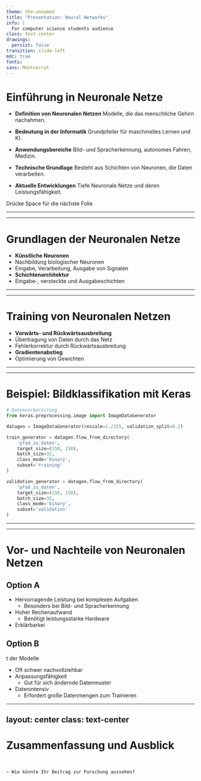 ```yaml
---
theme: the-unnamed
title: "Presentation: Neural Networks"
info: |
  For computer science students audience
class: text-center
drawings:
  persist: false
transition: slide-left
mdc: true
fonts:
sans: Montserrat
---
```


# Einführung in Neuronale Netze

- **Definition von Neuronalen Netzen**
  Modelle, die das menschliche Gehirn nachahmen.

- **Bedeutung in der Informatik**
  Grundpfeiler für maschinelles Lernen und KI.

- **Anwendungsbereiche**
  Bild- und Spracherkennung, autonomes Fahren, Medizin.

- **Technische Grundlage**
  Besteht aus Schichten von Neuronen, die Daten verarbeiten.

- **Aktuelle Entwicklungen**
  Tiefe Neuronale Netze und deren Leistungsfähigkeit.

<div @click="$slidev.nav.next" class="mt-12 py-1" hover:bg="white op-10">
  Drücke Space für die nächste Folie <carbon:arrow-right />
</div>

---
---
# Grundlagen der Neuronalen Netze

- **Künstliche Neuronen**
- Nachbildung biologischer Neuronen
- Eingabe, Verarbeitung, Ausgabe von Signalen
- **Schichtenarchitektur**
- Eingabe-, versteckte und Ausgabeschichten


---
---
# Training von Neuronalen Netzen

- **Vorwärts- und Rückwärtsausbreitung**
- Übertragung von Daten durch das Netz
- Fehlerkorrektur durch Rückwärtsausbreitung
- **Gradientenabstieg**
- Optimierung von Gewichten


---
---
# Beispiel: Bildklassifikation mit Keras

```python
# Datenvorbereitung
from keras.preprocessing.image import ImageDataGenerator

datagen = ImageDataGenerator(rescale=1./255, validation_split=0.2)

train_generator = datagen.flow_from_directory(
    'pfad_zu_daten',
    target_size=(150, 150),
    batch_size=32,
    class_mode='binary',
    subset='training'
)

validation_generator = datagen.flow_from_directory(
    'pfad_zu_daten',
    target_size=(150, 150),
    batch_size=32,
    class_mode='binary',
    subset='validation'
)
```

---
---
# Vor- und Nachteile von Neuronalen Netzen

<div grid="~ cols-2 gap-4">
<div>

## Option A

- Hervorragende Leistung bei komplexen Aufgaben
  - Besonders bei Bild- und Spracherkennung
- Hoher Rechenaufwand
  - Benötigt leistungsstarke Hardware
- Erklärbarkei

</div>
<div>

## Option B

t der Modelle
  - Oft schwer nachvollziehbar
- Anpassungsfähigkeit
  - Gut für sich ändernde Datenmuster
- Datenintensiv
  - Erfordert große Datenmengen zum Trainieren

</div>
</div>

---
layout: center
class: text-center
---

# Zusammenfassung und Ausblick

> ```



```

— Wie könnte Ihr Beitrag zur Forschung aussehen?
